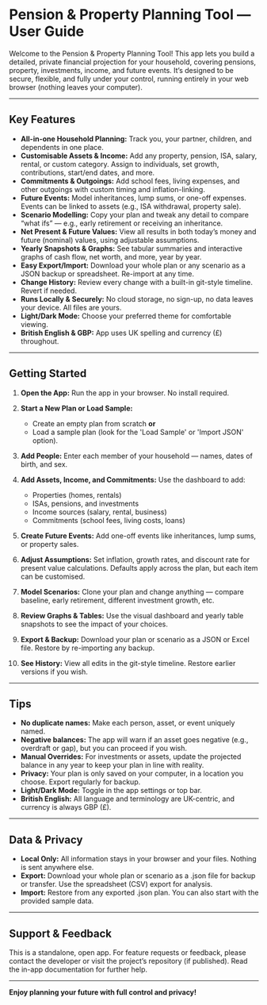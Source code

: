 # Pension & Property Planning Tool — User Guide

Welcome to the Pension & Property Planning Tool! This app lets you build a detailed, private financial projection for your household, covering pensions, property, investments, income, and future events. It’s designed to be secure, flexible, and fully under your control, running entirely in your web browser (nothing leaves your computer).

---

## Key Features

* **All-in-one Household Planning:** Track you, your partner, children, and dependents in one place.
* **Customisable Assets & Income:** Add any property, pension, ISA, salary, rental, or custom category. Assign to individuals, set growth, contributions, start/end dates, and more.
* **Commitments & Outgoings:** Add school fees, living expenses, and other outgoings with custom timing and inflation-linking.
* **Future Events:** Model inheritances, lump sums, or one-off expenses. Events can be linked to assets (e.g., ISA withdrawal, property sale).
* **Scenario Modelling:** Copy your plan and tweak any detail to compare “what ifs” — e.g., early retirement or receiving an inheritance.
* **Net Present & Future Values:** View all results in both today’s money and future (nominal) values, using adjustable assumptions.
* **Yearly Snapshots & Graphs:** See tabular summaries and interactive graphs of cash flow, net worth, and more, year by year.
* **Easy Export/Import:** Download your whole plan or any scenario as a JSON backup or spreadsheet. Re-import at any time.
* **Change History:** Review every change with a built-in git-style timeline. Revert if needed.
* **Runs Locally & Securely:** No cloud storage, no sign-up, no data leaves your device. All files are yours.
* **Light/Dark Mode:** Choose your preferred theme for comfortable viewing.
* **British English & GBP:** App uses UK spelling and currency (£) throughout.

---

## Getting Started

1. **Open the App:** Run the app in your browser. No install required.
2. **Start a New Plan or Load Sample:**

   * Create an empty plan from scratch **or**
   * Load a sample plan (look for the 'Load Sample' or 'Import JSON' option).
3. **Add People:** Enter each member of your household — names, dates of birth, and sex.
4. **Add Assets, Income, and Commitments:** Use the dashboard to add:

   * Properties (homes, rentals)
   * ISAs, pensions, and investments
   * Income sources (salary, rental, business)
   * Commitments (school fees, living costs, loans)
5. **Create Future Events:** Add one-off events like inheritances, lump sums, or property sales.
6. **Adjust Assumptions:** Set inflation, growth rates, and discount rate for present value calculations. Defaults apply across the plan, but each item can be customised.
7. **Model Scenarios:** Clone your plan and change anything — compare baseline, early retirement, different investment growth, etc.
8. **Review Graphs & Tables:** Use the visual dashboard and yearly table snapshots to see the impact of your choices.
9. **Export & Backup:** Download your plan or scenario as a JSON or Excel file. Restore by re-importing any backup.
10. **See History:** View all edits in the git-style timeline. Restore earlier versions if you wish.

---

## Tips

* **No duplicate names:** Make each person, asset, or event uniquely named.
* **Negative balances:** The app will warn if an asset goes negative (e.g., overdraft or gap), but you can proceed if you wish.
* **Manual Overrides:** For investments or assets, update the projected balance in any year to keep your plan in line with reality.
* **Privacy:** Your plan is only saved on your computer, in a location you choose. Export regularly for backup.
* **Light/Dark Mode:** Toggle in the app settings or top bar.
* **British English:** All language and terminology are UK-centric, and currency is always GBP (£).

---

## Data & Privacy

* **Local Only:** All information stays in your browser and your files. Nothing is sent anywhere else.
* **Export:** Download your whole plan or scenario as a .json file for backup or transfer. Use the spreadsheet (CSV) export for analysis.
* **Import:** Restore from any exported .json plan. You can also start with the provided sample data.

---

## Support & Feedback

This is a standalone, open app. For feature requests or feedback, please contact the developer or visit the project’s repository (if published). Read the in-app documentation for further help.

---

**Enjoy planning your future with full control and privacy!**
